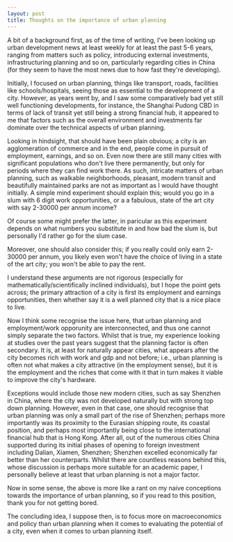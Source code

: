 ```yaml
---
layout: post
title: Thoughts on the importance of urban planning
---
```


A bit of a background first, as of the time of writing, I've been looking up urban development news at least weekly for at least the past 5-6 years, ranging from matters such as policy, introducing external investments, infrastructuring planning and so on, particularly regarding cities in China (for they seem to have the most news due to how fast they're developing).

Initially, I focused on urban planning, things like transport, roads, facilities like schools/hospitals, seeing those as essential to the development of a city. However, as years went by, and I saw some comparatively bad yet still well functioning developments, for instance, the Shanghai Pudong CBD in terms of lack of transit yet still being a strong financial hub, it appeared to me that factors such as the overall environment and investments far dominate over the technical aspects of urban planning.

Looking in hindsight, that should have been plain obvious; a city is an agglomeration of commerce and in the end, people come in pursuit of employment, earnings, and so on. Even now there are still many cities with significant populations who don't live there permanently, but only for periods where they can find work there. As such, intricate matters of urban planning, such as walkable neighborhoods, pleasant, modern transit and beautifully maintained parks are not as important as I would have thought initially. A simple mind experiment should explain this; would you go in a slum with 6 digit work opportunities, or a a fabulous, state of the art city with say 2-30000 per annum income?

Of course some might prefer the latter, in paricular as this experiment depends on what numbers you substitute in and how bad the slum is, but personally I'd rather go for the slum case.

Moreover, one should also consider this; if you really could only earn 2-30000 per annum, you likely even won't have the choice of living in a state of the art city; you won't be able to pay the rent.

I understand these arguments are not rigorous (especially for mathematically/scientifically inclined individuals), but I hope the point gets across; the primary attraction of a city is first its employment and earnings opportunities, then whether say it is a well planned city that is a nice place to live.

Now I think some recognise the issue here, that urban planning and employment/work opporunity are interconnected, and thus one cannot simply separate the two factors. Whilst that is true, my experience looking at studies over the past years suggest that the planning factor is often secondary. It is, at least for naturally appear cities, what appears after the city becomes rich with work and gdp and not before; i.e., urban planning is often not what makes a city attractive (in the employment sense), but it is the employment and the riches that come with it that in turn makes it viable to improve the city's hardware.

Exceptions would include those new modern cities, such as say Shenzhen in China, where the city was not developed naturally but with strong top down planning. However, even in that case, one should recognise that urban planning was only a small part of the rise of Shenzhen; perhaps more importantly was its proximity to the Eurasian shipping route, its coastal position, and perhaps most importantly being close to the international financial hub that is Hong Kong. After all, out of the numerous cities China supported during its initial phases of opening to foreign investment including Dalian, Xiamen, Shenzhen; Shenzhen excelled economically far better than her counterparts. Whilst there are countless reasons behind this, whose discussion is perhaps more suitable for an academic paper, I personally believe at least that urban planning is not a major factor.

Now in some sense, the above is more like a rant on my naive conceptions towards the importance of urban planning, so if you read to this position, thank you for not getting bored.

The concluding idea, I suppose then, is to focus more on macroeconomics and policy than urban planning when it comes to evaluating the potential of a city, even when it comes to urban planning itself.
